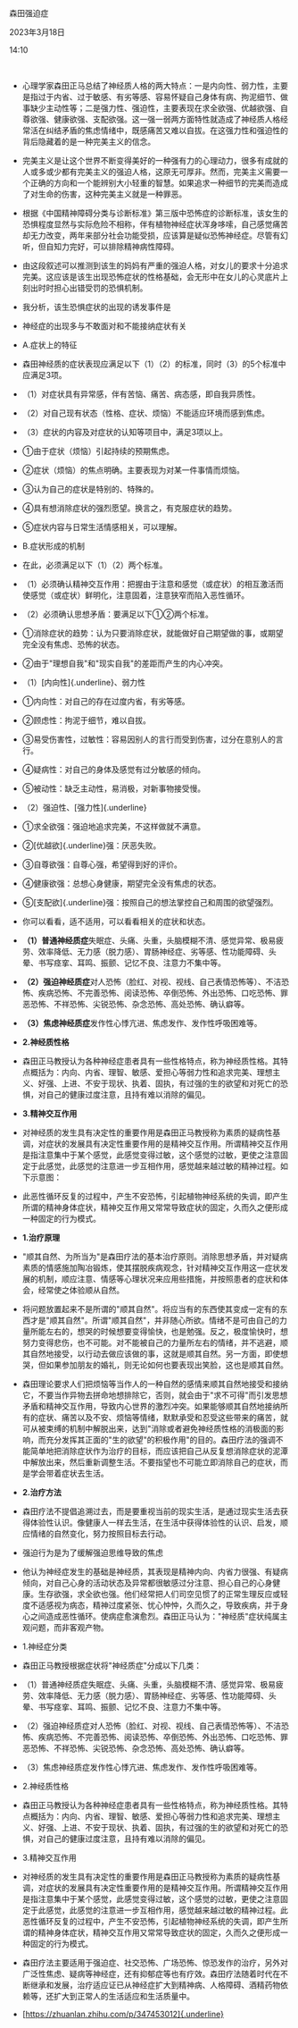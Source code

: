 森田强迫症

2023年3月18日

14:10

 

-   心理学家森田正马总结了神经质人格的两大特点：一是内向性、弱力性，主要是指过于内省、过于敏感、有劣等感、容易怀疑自己身体有病、拘泥细节、做事缺少主动性等；二是强力性、强迫性，主要表现在求全欲强、优越欲强、自尊欲强、健康欲强、支配欲强。这一强一弱两方面特性就造成了神经质人格经常活在纠结矛盾的焦虑情绪中，既感痛苦又难以自拔。在这强力性和强迫性的背后隐藏着的是一种完美主义的信念。

-   完美主义是让这个世界不断变得美好的一种强有力的心理动力，很多有成就的人或多或少都有完美主义的强迫人格，这原无可厚非。然而，完美主义需要一个正确的方向和一个能辨别大小轻重的智慧。如果追求一种细节的完美而造成了对生命的伤害，这种完美主义就是一种罪恶。

-   根据《中国精神障碍分类与诊断标准》第三版中恐怖症的诊断标准，该女生的恐惧程度显然与实际危险不相称，伴有植物神经症状浑身哆嗦，自己感觉痛苦却无力改变，两年来部分社会功能受损，应该算是疑似恐怖神经症。尽管有幻听，但自知力完好，可以排除精神病性障碍。

-   由这段叙述可以推测到该生的妈妈有严重的强迫人格，对女儿的要求十分追求完美。这应该是该生出现恐怖症状的性格基础，会无形中在女儿的心灵底片上刻出时时担心出错受罚的恐惧机制。

-   我分析，该生恐惧症状的出现的诱发事件是

-   神经症的出现多与不敢面对和不能接纳症状有关

-   A.症状上的特征

-   森田神经质的症状表现应满足以下（1）（2）的标准，同时（3）的5个标准中应满足3项。

-   （1）对症状具有异常感，伴有苦恼、痛苦、病态感，即自我异质性。

-   （2）对自己现有状态（性格、症状、烦恼）不能适应环境而感到焦虑。

-   （3）症状的内容及对症状的认知等项目中，满足3项以上。

-   ①由于症状（烦恼）引起持续的预期焦虑。

-   ②症状（烦恼）的焦点明确。主要表现为对某一件事情而烦恼。

-   ③认为自己的症状是特别的、特殊的。

-   ④具有想消除症状的强烈愿望。换言之，有克服症状的趋势。

-   ⑤症状内容与日常生活情感相关，可以理解。

-   B.症状形成的机制

-   在此，必须满足以下（1）（2）两个标准。

-   （1）必须确认精神交互作用：把握由于注意和感觉（或症状）的相互激活而使感觉（或症状）鲜明化，注意固着，注意狭窄而陷入恶性循环。

-   （2）必须确认思想矛盾：要满足以下①②两个标准。

-   ①消除症状的趋势：认为只要消除症状，就能做好自己期望做的事，或期望完全没有焦虑、恐怖的状态。

-   ②由于"理想自我"和"现实自我"的差距而产生的内心冲突。

-   （1）[内向性]{.underline}、弱力性

-   ①内向性：对自己的存在过度内省，有劣等感。

-   ②顾虑性：拘泥于细节，难以自拔。

-   ③易受伤害性，过敏性：容易因别人的言行而受到伤害，过分在意别人的言行。

-   ④疑病性：对自己的身体及感觉有过分敏感的倾向。

-   ⑤被动性：缺乏主动性，易消极，对新事物接受慢。

-   （2）强迫性、[强力性]{.underline}

-   ①求全欲强：强迫地追求完美，不这样做就不满意。

-   ②[优越欲]{.underline}强：厌恶失败。

-   ③自尊欲强：自尊心强，希望得到好的评价。

-   ④健康欲强：总想心身健康，期望完全没有焦虑的状态。

-   ⑤[支配欲]{.underline}强：按照自己的想法掌控自己和周围的欲望强烈。

-   你可以看看，适不适用，可以看看相关的症状和状态。

-   **（1）普通神经质症**失眠症、头痛、头重，头脑模糊不清、感觉异常、极易疲劳、效率降低、无力感（脱力感）、胃肠神经症、劣等感、性功能障碍、头晕、书写痉挛、耳鸣、振颤、记忆不良、注意力不集中等。

-   **（2）强迫神经质症**对人恐怖（脸红、对视、视线、自己表情恐怖等）、不洁恐怖、疾病恐怖、不完善恐怖、阅读恐怖、卒倒恐怖、外出恐怖、口吃恐怖、罪恶恐怖、不祥恐怖、尖锐恐怖、杂念恐怖、高处恐怖、确认癖等。

-   **（3）焦虑神经质症**发作性心悸亢进、焦虑发作、发作性呼吸困难等。

-   **2.神经质性格**

-   森田正马教授认为各种神经症患者具有一些性格特点，称为神经质性格。其特点概括为：内向、内省、理智、敏感、爱担心等弱力性和追求完美、理想主义、好强、上进、不安于现状、执着、固执，有过强的生的欲望和对死亡的恐惧，对自己的健康过度注意，且持有难以消除的偏见。

-   **3.精神交互作用**

-   对神经质的发生具有决定性的重要作用是森田正马教授称为素质的疑病性基调，对症状的发展具有决定性重要作用的是精神交互作用。所谓精神交互作用是指注意集中于某个感觉，此感觉变得过敏，这个感觉的过敏，更使之注意固定于此感觉，此感觉的注意进一步互相作用，感觉越来越过敏的精神过程。如下示意图：

-   此恶性循环反复的过程中，产生不安恐怖，引起植物神经系统的失调，即产生所谓的精神身体症状，精神交互作用又常常导致症状的固定，久而久之便形成一种固定的行为模式。

-   **1.治疗原理**

-   "顺其自然、为所当为"是森田疗法的基本治疗原则。消除思想矛盾，并对疑病素质的情感施加陶冶锻炼，使其摆脱疾病观念，针对精神交互作用这一症状发展的机制，顺应注意、情感等心理状况来应用些措施，并按照患者的症状和体会，经常使之体验顺从自然。

-   将问题放置起来不是所谓的"顺其自然"。将应当有的东西使其变成一定有的东西才是"顺其自然"。所谓"顺其自然"，并非随心所欲。情绪不是可由自己的力量所能左右的，想哭的时候想要变得愉快，也是勉强。反之，极度愉快时，想努力变得悲伤，也不可能。对不能被自己的力量所左右的情绪，并不逃避，顺其自然地接受，以行动去做应该做的事，这就是顺其自然。另一方面，即使想哭，但如果参加朋友的婚礼，则无论如何也要表现出笑脸，这也是顺其自然。

-   森田理论要求人们把烦恼等当作人的一种自然的感情来顺其自然地接受和接纳它，不要当作异物去拼命地想排除它，否则，就会由于"求不可得"而引发思想矛盾和精神交互作用，导致内心世界的激烈冲突。如果能够顺其自然地接纳所有的症状、痛苦以及不安、烦恼等情绪，默默承受和忍受这些带来的痛苦，就可从被束缚的机制中解脱出来，达到"消除或者避免神经质性格的消极面的影响，而充分发挥其正面的"生的欲望"的积极作用"的目的。森田疗法的强调不能简单地把消除症状作为治疗的目标，而应该把自己从反复想消除症状的泥潭中解放出来，然后重新调整生活。不要指望也不可能立即消除自己的症状，而是学会带着症状去生活。

-   **2.治疗方法**

-   森田疗法不提倡追溯过去，而是要重视当前的现实生活，是通过现实生活去获得体验性认识。像健康人一样去生活，在生活中获得体验性的认识、启发，顺应情绪的自然变化，努力按照目标去行动。

-   强迫行为是为了缓解强迫思维导致的焦虑

-   他认为神经症发生的基础是神经质，其表现是精神内向、内省力很强、有疑病倾向，对自己心身的活动状态及异常都很敏感过分注意、担心自己的心身健康。生存欲强，求全欲也强。他们经常把人们司空见惯了的正常生理反应或轻度不适感视为病态，精神过度紧张、忧心忡忡，久而久之，导致疾病，并于身心之间造成恶性循环。使病症愈演愈烈。森田正马认为："神经质"症状纯属主观问题，而非客观产物。

-   1.神经症分类

-   森田正马教授根据症状将"神经质症"分成以下几类：

-   （1）普通神经质症失眠症、头痛、头重，头脑模糊不清、感觉异常、极易疲劳、效率降低、无力感（脱力感）、胃肠神经症、劣等感、性功能障碍、头晕、书写痉挛、耳鸣、振颤、记忆不良、注意力不集中等。

-   （2）强迫神经质症对人恐怖（脸红、对视、视线、自己表情恐怖等）、不洁恐怖、疾病恐怖、不完善恐怖、阅读恐怖、卒倒恐怖、外出恐怖、口吃恐怖、罪恶恐怖、不祥恐怖、尖锐恐怖、杂念恐怖、高处恐怖、确认癖等。

-   （3）焦虑神经质症发作性心悸亢进、焦虑发作、发作性呼吸困难等。

-   2.神经质性格

-   森田正马教授认为各种神经症患者具有一些性格特点，称为神经质性格。其特点概括为：内向、内省、理智、敏感、爱担心等弱力性和追求完美、理想主义、好强、上进、不安于现状、执着、固执，有过强的生的欲望和对死亡的恐惧，对自己的健康过度注意，且持有难以消除的偏见。

-   3.精神交互作用

-   对神经质的发生具有决定性的重要作用是森田正马教授称为素质的疑病性基调，对症状的发展具有决定性重要作用的是精神交互作用。所谓精神交互作用是指注意集中于某个感觉，此感觉变得过敏，这个感觉的过敏，更使之注意固定于此感觉，此感觉的注意进一步互相作用，感觉越来越过敏的精神过程。此恶性循环反复的过程中，产生不安恐怖，引起植物神经系统的失调，即产生所谓的精神身体症状，精神交互作用又常常导致症状的固定，久而久之便形成一种固定的行为模式。

-   森田疗法主要适用于强迫症、社交恐怖、广场恐怖、惊恐发作的治疗，另外对广泛性焦虑、疑病等神经症，还有抑郁症等也有疗效。森田疗法随着时代在不断继承和发展，治疗适应证已从神经症扩大到精神病、人格障碍、酒精药物依赖等，还扩大到正常人的生活适应和生活质量中。

-   [https://zhuanlan.zhihu.com/p/347453012]{.underline}
